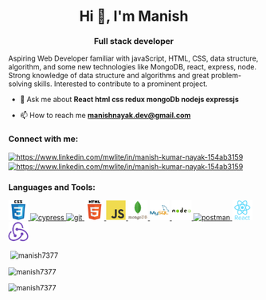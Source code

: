 <h1 align="center">Hi 👋, I'm Manish</h1>
<h3 align="center">Full stack developer</h3>

<p>Aspiring Web Developer familiar with javaScript, HTML, CSS, data structure, algorithm, and some new technologies like MongoDB, react, express, node. Strong knowledge of data structure and algorithms and great problem-solving skills. Interested to contribute to a prominent project.</p>

- 💬 Ask me about **React html css redux mongoDb nodejs expressjs**

- 📫 How to reach me **manishnayak.dev@gmail.com**

<h3 align="left">Connect with me:</h3>
<p align="left">
<a href="https://linkedin.com/in/https://www.linkedin.com/mwlite/in/manish-kumar-nayak-154ab3159" target="blank">
  <img align="center" src="https://raw.githubusercontent.com/rahuldkjain/github-profile-readme-generator/master/src/images/icons/Social/linked-in-alt.svg" alt="https://www.linkedin.com/mwlite/in/manish-kumar-nayak-154ab3159" height="30" width="40" /></a>
  
<a href="https://github.com/manish7377" target="blank">
  <img align="center" src="https://upload.wikimedia.org/wikipedia/commons/thumb/3/3f/Git_icon.svg/768px-Git_icon.svg.png" alt="https://www.linkedin.com/mwlite/in/manish-kumar-nayak-154ab3159" height="30" width="40" /></a>
</p>

<h3 align="left">Languages and Tools:</h3>
<p align="left"> <a href="https://www.w3schools.com/css/" target="_blank"> <img src="https://raw.githubusercontent.com/devicons/devicon/master/icons/css3/css3-original-wordmark.svg" alt="css3" width="40" height="40"/> </a> <a href="https://www.cypress.io" target="_blank"> <img src="https://raw.githubusercontent.com/simple-icons/simple-icons/6e46ec1fc23b60c8fd0d2f2ff46db82e16dbd75f/icons/cypress.svg" alt="cypress" width="40" height="40"/> </a> <a href="https://git-scm.com/" target="_blank"> <img src="https://www.vectorlogo.zone/logos/git-scm/git-scm-icon.svg" alt="git" width="40" height="40"/> </a> <a href="https://www.w3.org/html/" target="_blank"> <img src="https://raw.githubusercontent.com/devicons/devicon/master/icons/html5/html5-original-wordmark.svg" alt="html5" width="40" height="40"/> </a> <a href="https://developer.mozilla.org/en-US/docs/Web/JavaScript" target="_blank"> <img src="https://raw.githubusercontent.com/devicons/devicon/master/icons/javascript/javascript-original.svg" alt="javascript" width="40" height="40"/> </a> <a href="https://www.mongodb.com/" target="_blank"> <img src="https://raw.githubusercontent.com/devicons/devicon/master/icons/mongodb/mongodb-original-wordmark.svg" alt="mongodb" width="40" height="40"/> </a> <a href="https://www.mysql.com/" target="_blank"> <img src="https://raw.githubusercontent.com/devicons/devicon/master/icons/mysql/mysql-original-wordmark.svg" alt="mysql" width="40" height="40"/> </a> <a href="https://nodejs.org" target="_blank"> <img src="https://raw.githubusercontent.com/devicons/devicon/master/icons/nodejs/nodejs-original-wordmark.svg" alt="nodejs" width="40" height="40"/> </a> <a href="https://postman.com" target="_blank"> <img src="https://www.vectorlogo.zone/logos/getpostman/getpostman-icon.svg" alt="postman" width="40" height="40"/> </a> <a href="https://reactjs.org/" target="_blank"> <img src="https://raw.githubusercontent.com/devicons/devicon/master/icons/react/react-original-wordmark.svg" alt="react" width="40" height="40"/> </a> <a href="https://redux.js.org" target="_blank"> <img src="https://raw.githubusercontent.com/devicons/devicon/master/icons/redux/redux-original.svg" alt="redux" width="40" height="40"/> </a> </p>

<p>&nbsp;<img align="center" src="https://github-readme-stats.vercel.app/api?username=manish7377&show_icons=true&locale=en" alt="manish7377" /></p>
<p><img align="center" src="https://github-readme-stats.vercel.app/api/top-langs/?username=manish7377&theme=tokyonight" alt="manish7377" /></p>
<p><img align="center" src="https://github-readme-streak-stats.herokuapp.com/?user=manish7377&theme=highcontrast" alt="manish7377" /></p>
